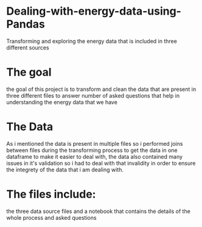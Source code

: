 # Dealing-with-energy-data-using-Pandas
Transforming and exploring the energy data that is included in three different sources
# The goal

the goal of this project is to transform and clean the data that are present in three different files to answer number of asked questions that help in understanding the energy data that we have

# The Data

As i mentioned the data is present in multiple files so i performed joins between files during the transforming process to get the data in one dataframe to make it easier to deal with, the data also contained many issues in it's validation so i had to deal with that invalidity in order to ensure the integrety of the data that i am dealing with.

# The files include:

the three data source files and a notebook that contains the details of the whole process and asked questions
